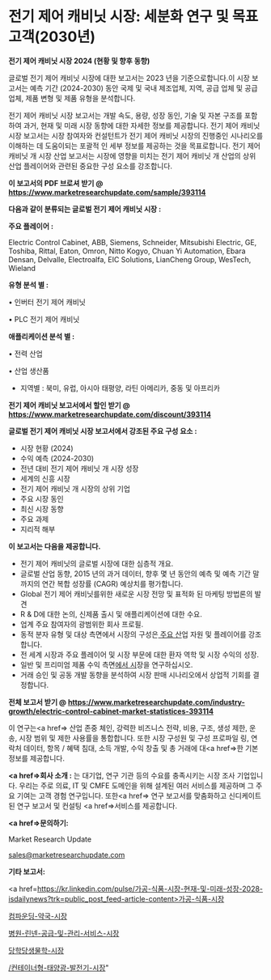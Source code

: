 # 전기 제어 캐비닛 시장: 세분화 연구 및 목표 고객(2030년)

<strong>전기 제어 캐비닛 시장 2024 (현황 및 향후 동향)</strong>

글로벌 전기 제어 캐비닛 시장에 대한 보고서는 2023 년을 기준으로합니다.이 시장 보고서는 예측 기간 (2024-2030) 동안 국제 및 국내 제조업체, 지역, 공급 업체 및 공급 업체, 제품 변형 및 제품 유형을 분석합니다.

전기 제어 캐비닛 시장 보고서는 개발 속도, 용량, 성장 동인, 기술 및 자본 구조를 포함하여 과거, 현재 및 미래 시장 동향에 대한 자세한 정보를 제공합니다. 전기 제어 캐비닛 시장 보고서는 시장 참여자와 컨설턴트가 전기 제어 캐비닛 시장의 진행중인 시나리오를 이해하는 데 도움이되는 포괄적 인 세부 정보를 제공하는 것을 목표로합니다. 전기 제어 캐비닛 개 시장 산업 보고서는 시장에 영향을 미치는 전기 제어 캐비닛 개 산업의 상위 산업 플레이어와 관련된 중요한 구성 요소를 강조합니다.



<strong>이 보고서의 PDF 브로셔 받기 @ <a href=https://www.marketresearchupdate.com/sample/393114>https://www.marketresearchupdate.com/sample/393114</a></strong>



<strong>다음과 같이 분류되는 글로벌 전기 제어 캐비닛 시장 :</strong>



<strong>주요 플레이어 :</strong>

Electric Control Cabinet, ABB, Siemens, Schneider, Mitsubishi Electric, GE, Toshiba, Rittal, Eaton, Omron, Nitto Kogyo, Chuan Yi Automation, Ebara Densan, Delvalle, Electroalfa, EIC Solutions, LianCheng Group, WesTech, Wieland



<strong>유형 분석 별 :</strong>

• 인버터 전기 제어 캐비닛

• PLC 전기 제어 캐비닛



<strong>애플리케이션 분석 별 :</strong>

• 전력 산업

• 산업 생산품

<ul>
  <li>지역별 : 북미, 유럽, 아시아 태평양, 라틴 아메리카, 중동 및 아프리카</li>
</ul>


<strong>전기 제어 캐비닛 보고서에서 할인 받기 @ <a href=https://www.marketresearchupdate.com/discount/393114>https://www.marketresearchupdate.com/discount/393114</a></strong>



<strong>글로벌 전기 제어 캐비닛 시장 보고서에서 강조된 주요 구성 요소 :</strong>
<ul>
  <li>시장 현황 (2024)</li>
  <li>수익 예측 (2024-2030)</li>
  <li>전년 대비 전기 제어 캐비닛 개 시장 성장</li>
  <li>세계의 신흥 시장</li>
  <li>전기 제어 캐비닛 개 시장의 상위 기업</li>
  <li>주요 시장 동인</li>
  <li>최신 시장 동향</li>
  <li>주요 과제</li>
  <li>지리적 해부</li>
</ul>


<strong>이 보고서는 다음을 제공합니다.</strong>
<ul>
  <li>전기 제어 캐비닛의 글로벌 시장에 대한 심층적 개요.</li>
  <li>글로벌 산업 동향, 2015 년의 과거 데이터, 향후 몇 년 동안의 예측 및 예측 기간 말까지의 연간 복합 성장률 (CAGR) 예상치를 평가합니다.</li>
  <li>Global 전기 제어 캐비닛를위한 새로운 시장 전망 및 표적화 된 마케팅 방법론의 발견</li>
  <li>R &amp; D에 대한 논의, 신제품 출시 및 애플리케이션에 대한 수요.</li>
  <li>업계 주요 참여자의 광범위한 회사 프로필.</li>
  <li>동적 분자 유형 및 대상 측면에서 시장의 구성은<a href=> 주요 산</a>업 자원 및 플레이어를 강조합니다.</li>
  <li>전 세계 시장과 주요 플레이어 및 시장 부문에 대한 환자 역학 및 시장 수익의 성장.</li>
  <li>일반 및 프리미엄 제품 수익 측면<a href=>에서 시</a>장을 연구하십시오.</li>
  <li>거래 승인 및 공동 개발 동향을 분석하여 시장 판매 시나리오에서 상업적 기회를 결정합니다.</li>
</ul>



<strong>전체 보고서 받기 @ <a href=https://www.marketresearchupdate.com/industry-growth/electric-control-cabinet-market-statistices-393114>https://www.marketresearchupdate.com/industry-growth/electric-control-cabinet-market-statistices-393114</a></strong>

이 연구는<a href=> 산업 존중</a> 체인, 강력한 비즈니스 전략, 비용, 구조, 생성 제한, 운송, 시장 범위 및 제한 사용률을 통합합니다. 또한 시장 구성원 및 구성 프로파일 링, 연락처 데이터, 항목 / 혜택 침대, 소득 개발, 수익 창출 및 총 거래에 대<a href=>한 기본 </a>정보를 제공합니다.



<strong><a href=>회사 소</a>개 :</strong>
는 대기업, 연구 기관 등의 수요를 충족시키는 시장 조사 기업입니다. 우리는 주로 의료, IT 및 CMFE 도메인을 위해 설계된 여러 서비스를 제공하며 그 주요 기여는 고객 경험 연구입니다. 또한<a href=> 연구 보</a>고서를 맞춤화하고 신디케이트 된 연구 보고서 및 컨설팅 <a href=>서비스</a>를 제공합니다.



<strong><a href=>문의하기:</a></strong>

Market Research Update

sales@marketresearchupdate.com



<strong>기타 보고서:</strong>

<a href=https://kr.linkedin.com/pulse/가공-식품-시장-현재-및-미래-성장-2028-isdailynews?trk=public_post_feed-article-content>가공-식품-시장</a>

<a href=https://www.linkedin.com/pulse/컴파운딩-약국-시장-진입-전략-및-위험-평가2029년-survey-spotlight-pro-24-analysis/>컴파운딩-약국-시장</a>

<a href=https://www.linkedin.com/pulse/병원-린넨-공급-및-관리-서비스-시장-동향-성장-전망-trend-tracking-tips-360-analysis-xbzhf/>병원-린넨-공급-및-관리-서비스-시장</a>

<a href=https://www.linkedin.com/pulse/당학당생물학-시장-동향-및-성장-전망-data-dive-diaries-24-analysis-dwtvf/>당학당생물학-시장</a>

<a href=https://www.linkedin.com/pulse//컨테이너형-태양광-발전기-시장-현재-및-미래-성장-2030-data-dive-diaries-24-analysis-ig0df/>/컨테이너형-태양광-발전기-시장</a>"
